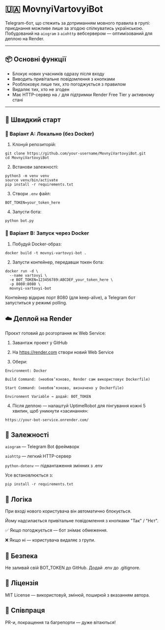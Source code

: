 # 🇺🇦 MovnyiVartovyiBot

Telegram-бот, що стежить за дотриманням мовного правила в групі: приєднання можливе лише за згодою спілкуватись українською. Побудований на `aiogram` з `aiohttp` вебсервером — оптимізований для деплою на Render.

---

## 📦 Основні функції

- Блокує нових учасників одразу після входу
- Виводить привітальне повідомлення з кнопками
- Розблоковує лише тих, хто погоджується з правилом
- Видаляє тих, хто не згоден
- Має HTTP-сервер на `/` для підтримки Render Free Tier у активному стані

---

## 🚀 Швидкий старт

### 🔧 Варіант A: Локально (без Docker)

1. Клонуй репозиторій:

```
git clone https://github.com/your-username/MovnyiVartovyiBot.git
cd MovnyiVartovyiBot
```

2. Встанови залежності:

```
python3 -m venv venv
source venv/bin/activate
pip install -r requirements.txt
```

3. Створи ```.env``` файл:

```
BOT_TOKEN=your_token_here
```

4. Запусти бота:

```
python bot.py
```

### 🐳 Варіант B: Запуск через Docker

1. Побудуй Docker-образ:

```
docker build -t movnyi-vartovyi-bot .
```

2. Запусти контейнер, передавши токен бота:

```
docker run -d \
  --name vartovyi \
  -e BOT_TOKEN=123456789:ABCDEF_your_token_here \
  -p 8080:8080 \
  movnyi-vartovyi-bot
```

Контейнер відкриє порт 8080 (для keep-alive), а Telegram бот запуститься у режимі polling.

## ☁️ Деплой на Render

Проєкт готовий до розгортання як Web Service:

1. Завантаж проект у GitHub

2. На https://render.com створи новий Web Service

3. Обери:

```
Environment: Docker

Build Command: (необов’язково, Render сам використовує Dockerfile)

Start Command: (необов’язково, визначено у Dockerfile)

Environment Variable → додай: BOT_TOKEN
```

4. Після деплою — налаштуй UptimeRobot для пінгування кожні 5 хвилин, щоб уникнути «засинання»:

```https://your-bot-service.onrender.com/```


## 📄 Залежності
```aiogram``` — Telegram Bot фреймворк

```aiohttp``` — легкий HTTP-сервер

```python-dotenv``` — підвантаження змінних з .env


Усе встановлюється з:

```
pip install -r requirements.txt
```

## 🧠 Логіка

При вході нового користувача він автоматично блокується.

Йому надсилається привітальне повідомлення з кнопками "Так" / "Нєт".

✅ Якщо погоджується — бот знімає обмеження.

❌ Якщо ні — користувача видаляє з групи.


## 🔐 Безпека
Не заливай свій BOT_TOKEN до GitHub. Додай .env до .gitignore.


## 📝 Ліцензія
MIT License — використовуй, змінюй, поширюй з вказанням автора.


## 🤝 Співпраця
PR-и, покращення та багрепорти — дуже вітаються!

